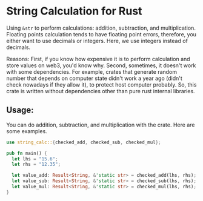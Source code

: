 # String Calculation for Rust
Using `&str` to perform calculations: addition, subtraction, and multiplication. Floating points calculation tends to have floating point errors, therefore, you either want to use decimals or integers. Here, we use integers instead of decimals. 

Reasons: First, if you know how expensive it is to perform calculation and store values on web3, you'd know why. Second, sometimes, it doesn't work with some dependencies. For example, crates that generate random number that depends on computer state didn't work a year ago (didn't check nowadays if they allow it), to protect host computer probably. So, this crate is written without dependencies other than pure rust internal libraries. 

## Usage: 

You can do addition, subtraction, and multiplication with the crate. Here are some examples. 

```rust
use string_calc::{checked_add, checked_sub, checked_mul};

pub fn main() {
  let lhs = "15.6";
  let rhs = "12.35";

  let value_add: Result<String, &'static str> = checked_add(lhs, rhs);
  let value_sub: Result<String, &'static str> = checked_sub(lhs, rhs);
  let value_mul: Result<String, &'static str> = checked_mul(lhs, rhs);
}
```

